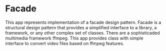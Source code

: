 # Facade
This app represents implementation of a facade design pattern. Facade is a structural design pattern that provides a simplified interface to a library, a framework, or any other complex set of classes. There are a sophisticaded multimedia framework ffmpeg. This app provides class with simple interface to convert video files based on ffmpeg features.